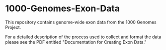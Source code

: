 # 1000-Genomes-Exon-Data

This repository contains genome-wide exon data from the 1000 Genomes Project.

For a detailed description of the process used to collect and format the data please see the PDF entitled "Documentation for Creating Exon Data."
